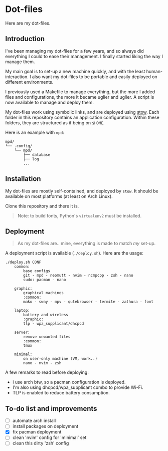 # Dot-files

Here are my dot-files.

## Introduction

I've been managing my dot-files for a few years, and so always did everything I could to ease their management.
I finally started liking the way I manage them.

My main goal is to set-up a new machine quickly, and with the least human-interaction.
I also want my dot-files to be portable and easily deployed on different environments.

I previously used a Makefile to manage everything, but the more I added files and configurations, the more it became uglier and uglier.
A script is now available to manage and deploy them.

My dot-files work using symbolic links, and are deployed using [stow](https://www.gnu.org/software/stow/).
Each folder in this repository contains an application configuration.
Within these folders, they are structured as if being on `$HOME`.

Here is an example with `mpd`:

```
mpd/
└── .config/
    └── mpd/
        ├── database
        ├── log
        ...
```

## Installation

My dot-files are mostly self-contained, and deployed by `stow`.
It should be available on most platforms (at least on Arch Linux).

Clone this repository and there it is.

> Note: to build fonts, Python's `virtualenv2` must be installed.

## Deployment

> As my dot-files are.. mine, everything is made to match *my* set-up.

A deployment script is available (`./deploy.sh`).
Here are the usage:

```
./deploy.sh CONF
	common:
		base configs
		git - mpd - neomutt - nvim - ncmpcpp - zsh - nano
		sudo: pacman - nano

	graphic:
		graphical machines
		:common:
		mako - sway - mpv - qutebrowser - termite - zathura - font

	laptop:
		battery and wireless
		:graphic:
		tlp - wpa_supplicant/dhcpcd

	server:
		remove unwanted files
		:common:
		tmux

	minimal:
		on user-only machine (VM, work..)
		nano - nvim - zsh
```

A few remarks to read before deploying:

- i use arch btw, so a pacman configuration is deployed.
- I'm also using dhcpcd/wpa_supplicant combo to provide Wi-Fi.
- TLP is enabled to reduce battery consumption.

## To-do list and improvements

- [ ] automate arch install
- [ ] install packages on deployment
- [X] fix pacman deployment
- [ ] clean 'nvim' config for 'minimal' set
- [ ] clean this dirty 'zsh' config
